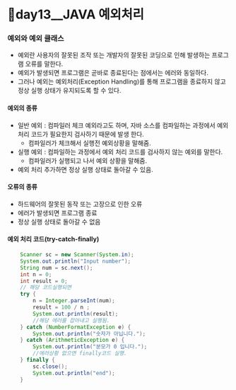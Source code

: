 # 📢day13__JAVA 예외처리

### 예외와 예외 클래스

- 예외란 사용자의 잘못된 조작 또는 개발자의 잘못된 코딩으로 인해 발생하는 프로그램 오류를 말한다.
- 예외가 발생되면 프로그램은 곧바로 종료된다는 점에서는 에러와 동일하다.
- 그러나 예외는 예외처리(Exception Handling)를 통해 프로그램을 종료하지 않고 정상 실행 상태가 유지되도록 할 수 있다.

#### 예외의 종류

- 일반 예외 : 컴파일러 체크 예외라고도 하며, 자바 소스를 컴파일하는 과정에서 예외 처리 코드가 필요한지 검사하기 때문에 발생 한다.   
  - 컴파일러가 체크해서 실행전 예외상황을 말해줌.
- 실행 예외 : 컴파일하는 과정에서 예외 처리 코드를 검사하지 않는 예외를 말한다.
  - 컴파일러가 실행되고 나서 예외 상황을 말해줌.
- 예외 처리 추가하면 정상 실행 상태로 돌아갈 수 있음.

#### 오류의 종류

- 하드웨어의 잘못된 동작 또는 고장으로 인한 오류
- 에러가 발생되면 프로그램 종료
- 정상 실행 상태로 돌아갈 수 없음

#### 예외 처리 코드(try-catch-finally)

```java
	Scanner sc = new Scanner(System.in);
	System.out.println("Input number");
	String num = sc.next();
	int n = 0;
	int result = 0;
	// 해당 코드실행되면
	try {
		n = Integer.parseInt(num);
		result = 100 / n ;
		System.out.println(result);
        //해당 에러를 잡아내고 실행됨.
	} catch (NumberFormatException e) {
		System.out.println("숫자가 아닙니다.");	
	} catch (ArithmeticException e) {
		System.out.println("분모가 0 입니다.");
        //에러상황 없으면 finally코드 실행.
	} finally {
		sc.close();
		System.out.println("end");
	}
		
```